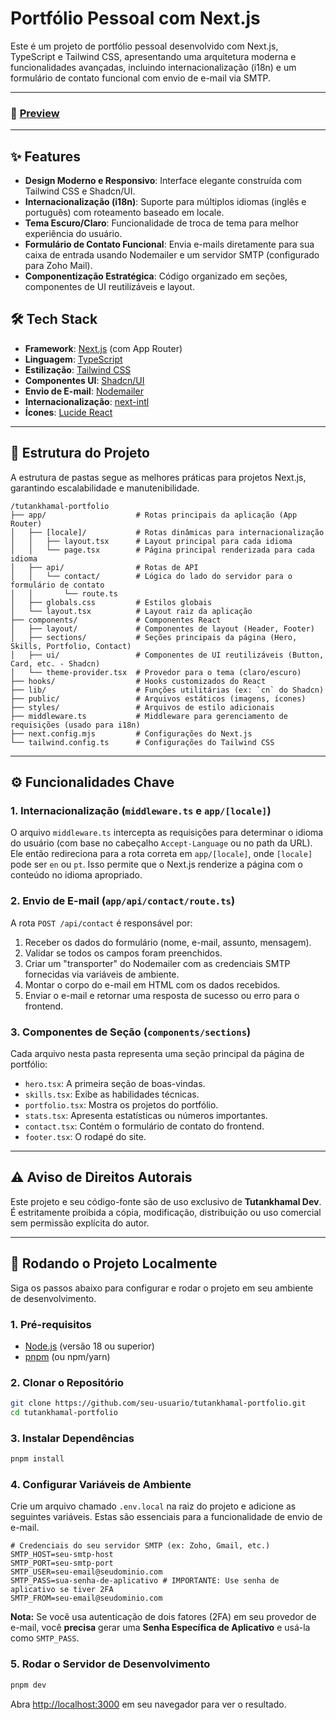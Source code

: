 # Portfólio Pessoal com Next.js

Este é um projeto de portfólio pessoal desenvolvido com Next.js, TypeScript e Tailwind CSS, apresentando uma arquitetura moderna e funcionalidades avançadas, incluindo internacionalização (i18n) e um formulário de contato funcional com envio de e-mail via SMTP.

---

### 🚀 [Preview](https://tutankhamal.com)

---

## ✨ Features

- **Design Moderno e Responsivo**: Interface elegante construída com Tailwind CSS e Shadcn/UI.
- **Internacionalização (i18n)**: Suporte para múltiplos idiomas (inglês e português) com roteamento baseado em locale.
- **Tema Escuro/Claro**: Funcionalidade de troca de tema para melhor experiência do usuário.
- **Formulário de Contato Funcional**: Envia e-mails diretamente para sua caixa de entrada usando Nodemailer e um servidor SMTP (configurado para Zoho Mail).
- **Componentização Estratégica**: Código organizado em seções, componentes de UI reutilizáveis e layout.

## 🛠️ Tech Stack

- **Framework**: [Next.js](https://nextjs.org/) (com App Router)
- **Linguagem**: [TypeScript](https://www.typescriptlang.org/)
- **Estilização**: [Tailwind CSS](https://tailwindcss.com/)
- **Componentes UI**: [Shadcn/UI](https://ui.shadcn.com/)
- **Envio de E-mail**: [Nodemailer](https://nodemailer.com/)
- **Internacionalização**: [next-intl](https://next-intl-docs.vercel.app/)
- **Ícones**: [Lucide React](https://lucide.dev/)

---

## 📂 Estrutura do Projeto

A estrutura de pastas segue as melhores práticas para projetos Next.js, garantindo escalabilidade e manutenibilidade.

```
/tutankhamal-portfolio
├── app/                    # Rotas principais da aplicação (App Router)
│   ├── [locale]/           # Rotas dinâmicas para internacionalização
│   │   ├── layout.tsx      # Layout principal para cada idioma
│   │   └── page.tsx        # Página principal renderizada para cada idioma
│   ├── api/                # Rotas de API
│   │   └── contact/        # Lógica do lado do servidor para o formulário de contato
│   │       └── route.ts
│   ├── globals.css         # Estilos globais
│   └── layout.tsx          # Layout raiz da aplicação
├── components/             # Componentes React
│   ├── layout/             # Componentes de layout (Header, Footer)
│   ├── sections/           # Seções principais da página (Hero, Skills, Portfolio, Contact)
│   ├── ui/                 # Componentes de UI reutilizáveis (Button, Card, etc. - Shadcn)
│   └── theme-provider.tsx  # Provedor para o tema (claro/escuro)
├── hooks/                  # Hooks customizados do React
├── lib/                    # Funções utilitárias (ex: `cn` do Shadcn)
├── public/                 # Arquivos estáticos (imagens, ícones)
├── styles/                 # Arquivos de estilo adicionais
├── middleware.ts           # Middleware para gerenciamento de requisições (usado para i18n)
├── next.config.mjs         # Configurações do Next.js
└── tailwind.config.ts      # Configurações do Tailwind CSS
```

---

## ⚙️ Funcionalidades Chave

### 1. Internacionalização (`middleware.ts` e `app/[locale]`)
O arquivo `middleware.ts` intercepta as requisições para determinar o idioma do usuário (com base no cabeçalho `Accept-Language` ou no path da URL). Ele então redireciona para a rota correta em `app/[locale]`, onde `[locale]` pode ser `en` ou `pt`. Isso permite que o Next.js renderize a página com o conteúdo no idioma apropriado.

### 2. Envio de E-mail (`app/api/contact/route.ts`)
A rota `POST /api/contact` é responsável por:
1.  Receber os dados do formulário (nome, e-mail, assunto, mensagem).
2.  Validar se todos os campos foram preenchidos.
3.  Criar um "transporter" do Nodemailer com as credenciais SMTP fornecidas via variáveis de ambiente.
4.  Montar o corpo do e-mail em HTML com os dados recebidos.
5.  Enviar o e-mail e retornar uma resposta de sucesso ou erro para o frontend.

### 3. Componentes de Seção (`components/sections`)
Cada arquivo nesta pasta representa uma seção principal da página de portfólio:
- `hero.tsx`: A primeira seção de boas-vindas.
- `skills.tsx`: Exibe as habilidades técnicas.
- `portfolio.tsx`: Mostra os projetos do portfólio.
- `stats.tsx`: Apresenta estatísticas ou números importantes.
- `contact.tsx`: Contém o formulário de contato do frontend.
- `footer.tsx`: O rodapé do site.

---

## ⚠️ Aviso de Direitos Autorais

Este projeto e seu código-fonte são de uso exclusivo de **Tutankhamal Dev**. É estritamente proibida a cópia, modificação, distribuição ou uso comercial sem permissão explícita do autor.

---

## 🚀 Rodando o Projeto Localmente

Siga os passos abaixo para configurar e rodar o projeto em seu ambiente de desenvolvimento.

### 1. Pré-requisitos
- [Node.js](https://nodejs.org/en/) (versão 18 ou superior)
- [pnpm](https://pnpm.io/installation) (ou npm/yarn)

### 2. Clonar o Repositório

```bash
git clone https://github.com/seu-usuario/tutankhamal-portfolio.git
cd tutankhamal-portfolio
```

### 3. Instalar Dependências

```bash
pnpm install
```

### 4. Configurar Variáveis de Ambiente

Crie um arquivo chamado `.env.local` na raiz do projeto e adicione as seguintes variáveis. Estas são essenciais para a funcionalidade de envio de e-mail.

```env
# Credenciais do seu servidor SMTP (ex: Zoho, Gmail, etc.)
SMTP_HOST=seu-smtp-host
SMTP_PORT=seu-smtp-port
SMTP_USER=seu-email@seudominio.com
SMTP_PASS=sua-senha-de-aplicativo # IMPORTANTE: Use senha de aplicativo se tiver 2FA
SMTP_FROM=seu-email@seudominio.com
```

**Nota:** Se você usa autenticação de dois fatores (2FA) em seu provedor de e-mail, você **precisa** gerar uma **Senha Específica de Aplicativo** e usá-la como `SMTP_PASS`.

### 5. Rodar o Servidor de Desenvolvimento

```bash
pnpm dev
```

Abra [http://localhost:3000](http://localhost:3000) em seu navegador para ver o resultado.
